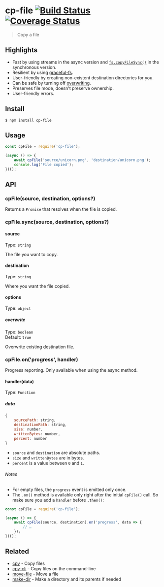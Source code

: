 # cp-file [![Build Status](https://travis-ci.org/sindresorhus/cp-file.svg?branch=master)](https://travis-ci.org/sindresorhus/cp-file) [![Coverage Status](https://coveralls.io/repos/github/sindresorhus/cp-file/badge.svg?branch=master)](https://coveralls.io/github/sindresorhus/cp-file?branch=master)

> Copy a file

## Highlights

- Fast by using streams in the async version and [`fs.copyFileSync()`](https://nodejs.org/api/fs.html#fs_fs_copyfilesync_src_dest_flags) in the synchronous version.
- Resilient by using [graceful-fs](https://github.com/isaacs/node-graceful-fs).
- User-friendly by creating non-existent destination directories for you.
- Can be safe by turning off [overwriting](#optionsoverwrite).
- Preserves file mode, doesn't preserve ownership.
- User-friendly errors.

## Install

```
$ npm install cp-file
```

## Usage

```js
const cpFile = require('cp-file');

(async () => {
	await cpFile('source/unicorn.png', 'destination/unicorn.png');
	console.log('File copied');
})();
```

## API

### cpFile(source, destination, options?)

Returns a `Promise` that resolves when the file is copied.

### cpFile.sync(source, destination, options?)

#### source

Type: `string`

The file you want to copy.

#### destination

Type: `string`

Where you want the file copied.

#### options

Type: `object`

##### overwrite

Type: `boolean`\
Default: `true`

Overwrite existing destination file.

### cpFile.on('progress', handler)

Progress reporting. Only available when using the async method.

#### handler(data)

Type: `Function`

##### data

```js
{
	sourcePath: string,
	destinationPath: string,
	size: number,
	writtenBytes: number,
	percent: number
}
```

- `source` and `destination` are absolute paths.
- `size` and `writtenBytes` are in bytes.
- `percent` is a value between `0` and `1`.

###### Notes

- For empty files, the `progress` event is emitted only once.
- The `.on()` method is available only right after the initial `cpFile()` call. So make sure
you add a `handler` before `.then()`:

```js
const cpFile = require('cp-file');

(async () => {
	await cpFile(source, destination).on('progress', data => {
		// …
	});
})();
```

## Related

- [cpy](https://github.com/sindresorhus/cpy) - Copy files
- [cpy-cli](https://github.com/sindresorhus/cpy-cli) - Copy files on the command-line
- [move-file](https://github.com/sindresorhus/move-file) - Move a file
- [make-dir](https://github.com/sindresorhus/make-dir) - Make a directory and its parents if needed
